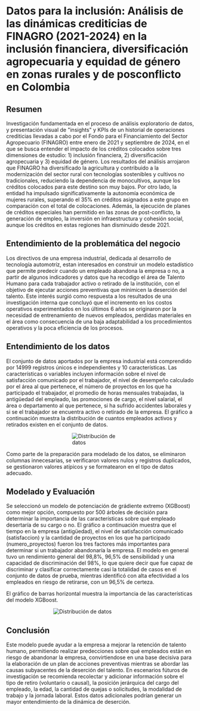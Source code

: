 # Datos para la inclusión: Análisis de las dinámicas crediticias de FINAGRO (2021-2024) en la inclusión financiera, diversificación agropecuaria y equidad de género en zonas rurales y de posconflicto en Colombia

## Resumen

Investigación fundamentada en el proceso de análisis exploratorio de datos, y presentación visual de "insights" y KPIs de un historial de operaciones crediticias llevadas a cabo por el Fondo para el Financiamiento del Sector Agropecuario (FINAGRO) entre enero de 2021 y septiembre de 2024, en el que se busca entender el impacto de los créditos colocados sobre tres dimensiones de estudio: 1) inclusión financiera, 2) diversificación agropecuaria y 3) equidad de género. Los resultados del análisis arrojaron que FINAGRO ha diversificado la agricultura y contribuido a la modernización del sector rural con tecnologías sostenibles y cultivos no tradicionales, reduciendo la dependencia de monocultivos, aunque los créditos colocados para este destino son muy bajos. Por otro lado, la  entidad ha impulsado significativamente la autonomía económica de mujeres rurales, superando el 35% en créditos asignados a este grupo en comparación con el total de colocaciones. Además, la ejecución de planes de créditos especiales han permitido en las zonas de post-conflicto, la generación de empleo, la inversión en infraestructura y cohesión social, aunque los créditos en estas regiones han disminuido desde 2021.

## Entendimiento de la problemática del negocio
Los directivos de una empresa industrial, dedicada al desarrollo de tecnología automotríz, estan interesados en construir un modelo estadístico que permite predecir cuando un empleado abandona la empresa o no, a partir de algunos indicadores y datos que ha recodigo el área de Talento Humano para cada trabajador activo o retirado de la institución, con el objetivo de ejecutar acciones preventivas que minimicen la deserción del talento. Este interés surgió como respuesta a los resultados de una investigación interna que concluyó que el incremento en los costos operativos experimentados en los últimos 6 años se originaron por la necesidad de entrenamiento de nuevos empleados, perdidas materiales en el área como consecuencia de una baja adaptabilidad a los procedimientos operativos y la poca eficiencia de los procesos.

## Entendimiento de los datos
El conjunto de datos aportados por la empresa industrial está comprendido por 14999 registros únicos e independientes y 10 características. Las características o variables incluyen información sobre el nivel de satisfacción comunicado por el trabajador, el nivel de desempeño calculado por el área al que pertenece, el número de proyectos en los que ha participado el trabajador, el promedio de horas mensuales trabajadas, la antigüedad del empleado, las promociones de cargo, el nivel salarial, el área o departamento al que pertenece, si ha sufrido accidentes laborales y si se el trabajador se encuentra activo o retirado de la empresa.
El gráfico a continuación muestra  la distribución de cuantos empleados activos y retirados existen en el conjunto de datos.

<img src="assets/img/img1.png" alt="Distribución de datos" style="display: block; margin: auto; max-width: 30%; height: auto;">

Como parte de la preparación para modelado de los datos, se eliminaron columnas innecesarias, se verificaron valores nulos y registros duplicados, se gestionaron valores atípicos y se formatearon en el tipo de datos adecuado.

## Modelado y Evaluación

Se seleccionó un modelo de potenciación de grádiente extremo (XGBoost) como mejor opción, compuesto por 500 árboles de decisión para determinar la importancia de las características sobre qué empleado desertaría de su cargo o no. El gráfico a continuación muestra que el tiempo en la empresa (antigüedad), el nivel de satisfacción comunicado (satisfaccion) y la cantidad de proyectos en los que ha participado (numero_proyectos) fueron los tres factores más importantes para determinar si un trabajador abandonaría la empresa. El modelo en general tuvo un rendimiento general del 98,8%, 96,5% de sensibilidad y una capacidad de discriminación del 98%, lo que quiere decir que fue capaz de discriminar y clasificar correctamente casi la totalidad de casos en el conjunto de datos de prueba, mientras identificó con alta efectividad a los empleados en riesgo de retirarse, con un 96,5% de certeza.

El gráfico de barras horizontal muestra la importancia de las características del modelo XGBoost.

<img src="assets/img/img2.png" alt="Distribución de datos" style="display: block; margin: auto; max-width: 50%; height: auto;">

## Conclusión

Este modelo puede ayudar a la empresa a mejorar la retención de talento humano, permitiendo realizar predecciones sobre qué empleados están en riesgo de abandonar la empresa, convirtiendose en una base decisiva para la elaboración de un plan de acciones preventivas mientras se abordar las causas subyacentes de la deserción del talento. 
En escenarios fúturos de investigación se recomienda recolectar y adicionar información sobre el tipo de retiro (voluntario o causal), la posición jerárquica del cargo del empleado, la edad, la cantidad de quejas o solicitudes, la modalidad de trabajo y la jornada laboral. Estos datos adicionales podrían generar un mayor entendimiento de la dinámica de deserción.
